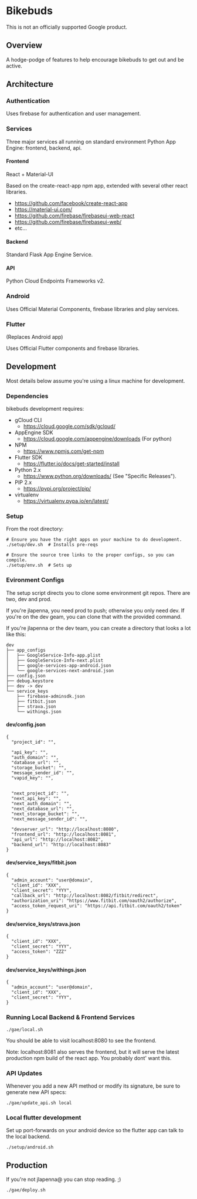 # Bikebuds

This is not an officially supported Google product.

## Overview

A hodge-podge of features to help encourage bikebuds to get out and be active.

## Architecture

### Authentication

Uses firebase for authentication and user management.

### Services

Three major services all running on standard environment Python App Engine:
frontend, backend, api.

#### Frontend

React + Material-UI

Based on the create-react-app npm app, extended with several other react libraries.

   * https://github.com/facebook/create-react-app
   * https://material-ui.com/
   * https://github.com/firebase/firebaseui-web-react
   * https://github.com/firebase/firebaseui-web/
   * etc...


#### Backend

Standard Flask App Engine Service.

#### API

Python Cloud Endpoints Frameworks v2.

### Android

Uses Official Material Components, firebase libraries and play services.

### Flutter

(Replaces Android app)

Uses Official Flutter components and firebase libraries.

## Development

Most details below assume you're using a linux machine for development.

### Dependencies

bikebuds development requires:

* gCloud CLI
  * https://cloud.google.com/sdk/gcloud/
* AppEngine SDK
  * https://cloud.google.com/appengine/downloads (For python)
* NPM
  * https://www.npmjs.com/get-npm
* Flutter SDK
  * https://flutter.io/docs/get-started/install
* Python 2.x
  * https://www.python.org/downloads/ (See "Specific Releases").
* PIP 2.x
  * https://pypi.org/project/pip/
* virtualenv
  * https://virtualenv.pypa.io/en/latest/


### Setup

From the root directory:

```
# Ensure you have the right apps on your machine to do development.
./setup/dev.sh  # Installs pre-reqs

# Ensure the source tree links to the proper configs, so you can compile.
./setup/env.sh  # Sets up 
```

### Evironment Configs

The setup script directs you to clone some environment git repos. There are two,
dev and prod.

If you're jlapenna, you need prod to push; otherwise you only need dev. If
you're on the dev geam, you can clone that with the provided command.

If you're jlapenna or the dev team, you can create a directory that looks a lot
like this:

```
dev
├── app_configs
│   ├── GoogleService-Info-app.plist
│   ├── GoogleService-Info-next.plist
│   ├── google-services-app-android.json
│   └── google-services-next-android.json
├── config.json
├── debug.keystore
├── dev -> dev
└── service_keys
    ├── firebase-adminsdk.json
    ├── fitbit.json
    ├── strava.json
    └── withings.json
```

#### dev/config.json
```
{
  "project_id": "",

  "api_key": "",
  "auth_domain": "",
  "database_url": "",
  "storage_bucket": "",
  "message_sender_id": "",
  "vapid_key": "",


  "next_project_id": "",
  "next_api_key": "",
  "next_auth_domain": "",
  "next_database_url": "",
  "next_storage_bucket": "",
  "next_message_sender_id": "",

  "devserver_url": "http://localhost:8080",
  "frontend_url": "http://localhost:8081",
  "api_url": "http://localhost:8082",
  "backend_url": "http://localhost:8083"
}
```

#### dev/service_keys/fitbit.json
```
{
  "admin_account": "user@domain",
  "client_id": "XXX",
  "client_secret": "YYY",
  "callback_url": "http://localhost:8082/fitbit/redirect",
  "authorization_uri": "https://www.fitbit.com/oauth2/authorize",
  "access_token_request_uri": "https://api.fitbit.com/oauth2/token"
}
```

#### dev/service_keys/strava.json
```
{
  "client_id": "XXX",
  "client_secret": "YYY",
  "access_token": "ZZZ"
}
```

#### dev/service_keys/withings.json
```
{
  "admin_account": "user@domain",
  "client_id": "XXX",
  "client_secret": "YYY",
}
```

### Running Local Backend & Frontend Services

```
./gae/local.sh
```

You should be able to visit localhost:8080 to see the frontend.

Note: localhost:8081 also serves the frontend, but it will serve the latest 
production npm build of the react app. You probably dont' want this.

### API Updates

Whenever you add a new API method or modify its signature, be sure to generate
new API specs:

```
./gae/update_api.sh local
```

### Local flutter development

Set up port-forwards on your android device so the flutter app can talk to the
local backend.

```
./setup/android.sh
```

## Production

If you're not jlapenna@ you can stop reading. ;)

```
./gae/deploy.sh
```
